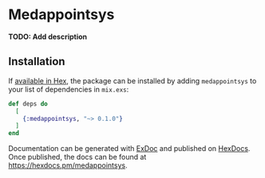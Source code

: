 # Medappointsys

**TODO: Add description**

## Installation

If [available in Hex](https://hex.pm/docs/publish), the package can be installed
by adding `medappointsys` to your list of dependencies in `mix.exs`:

```elixir
def deps do
  [
    {:medappointsys, "~> 0.1.0"}
  ]
end
```

Documentation can be generated with [ExDoc](https://github.com/elixir-lang/ex_doc)
and published on [HexDocs](https://hexdocs.pm). Once published, the docs can
be found at <https://hexdocs.pm/medappointsys>.

